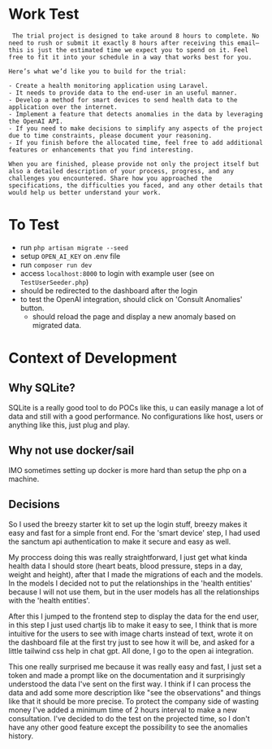 # Work Test
```
 The trial project is designed to take around 8 hours to complete. No need to rush or submit it exactly 8 hours after receiving this email—this is just the estimated time we expect you to spend on it. Feel free to fit it into your schedule in a way that works best for you.

Here’s what we’d like you to build for the trial:

- Create a health monitoring application using Laravel.
- It needs to provide data to the end-user in an useful manner.
- Develop a method for smart devices to send health data to the application over the internet. 
- Implement a feature that detects anomalies in the data by leveraging the OpenAI API.
- If you need to make decisions to simplify any aspects of the project due to time constraints, please document your reasoning.
- If you finish before the allocated time, feel free to add additional features or enhancements that you find interesting.

When you are finished, please provide not only the project itself but also a detailed description of your process, progress, and any challenges you encountered. Share how you approached the specifications, the difficulties you faced, and any other details that would help us better understand your work.
```

# To Test
- run `php artisan migrate --seed`
- setup `OPEN_AI_KEY` on .env file
- run `composer run dev`
- access `localhost:8000` to login with example user (see on `TestUserSeeder.php`)
- should be redirected to the dashboard after the login
- to test the OpenAI integration, should click on 'Consult Anomalies' button.
    - should reload the page and display a new anomaly based on migrated data.

# Context of Development
## Why SQLite?
SQLite is a really good tool to do POCs like this, u can easily manage a lot of data and still with a good performance. No configurations like host, users or anything like this, just plug and play.

## Why not use docker/sail
IMO sometimes setting up docker is more hard than setup the php on a machine.

## Decisions
So I used the breezy starter kit to set up the login stuff, breezy makes it easy and fast for a simple front end. For the 'smart device' step, I had used the sanctum api authentication to make it secure and easy as well.


My proccess doing this was really straightforward, I just get what kinda health data I should store (heart beats, blood pressure, steps in a day, weight and height), after that I made the migrations of each and the models. In the models I decided not to put the relationships in the 'health entities' because I will not use them, but in the user models has all the relationships with the 'health entities'.

After this I jumped to the frontend step to display the data for the end user, in this step I just used chartjs lib to make it easy to see, I think that is more intuitive for the users to see with image charts instead of text, wrote it on the dashboard file at the first try just to see how it will be, and asked for a little tailwind css help in chat gpt. All done, I go to the open ai integration.

This one really surprised me because it was really easy and fast, I just set a token and made a prompt like on the documentation and it surprisingly understood the data I've sent on the first way. I think if I can process the data and add some more description like "see the observations" and things like that it should be more precise. To protect the company side of wasting money I've added a minimum time of 2 hours interval to make a new consultation.
I've decided to do the test on the projected time, so I don't have any other good feature except the possibility to see the anomalies history.
